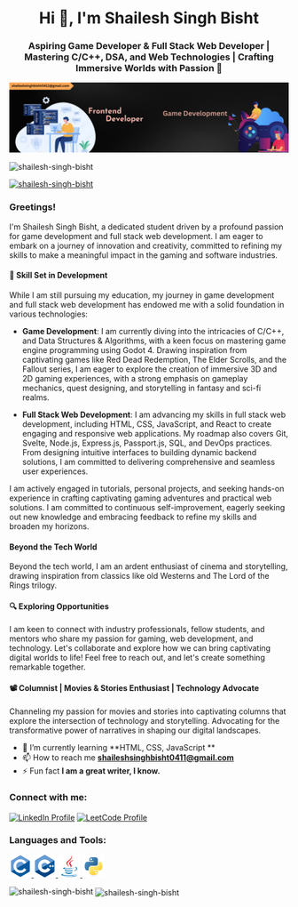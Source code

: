<h1 align="center">Hi 👋, I'm Shailesh Singh Bisht</h1>
<h3 align="center">Aspiring Game Developer & Full Stack Web Developer | Mastering C/C++, DSA, and Web Technologies | Crafting Immersive Worlds with Passion 🌟</h3>

<p align="center">
  <img src="https://github.com/Shailesh-Singh-Bisht/Shailesh-Singh-Bisht/blob/main/Game%20Development%20(2).png?raw=true" alt="Shailesh Singh Bisht" />
</p>

<p align="left"> <img src="https://komarev.com/ghpvc/?username=shailesh-singh-bisht&label=Profile%20views&color=0e75b6&style=flat" alt="shailesh-singh-bisht" /> </p>

<p align="left"> <a href="https://github.com/ryo-ma/github-profile-trophy"><img src="https://github-profile-trophy.vercel.app/?username=shailesh-singh-bisht" alt="shailesh-singh-bisht" /></a> </p>

### Greetings!

I'm Shailesh Singh Bisht, a dedicated student driven by a profound passion for game development and full stack web development. I am eager to embark on a journey of innovation and creativity, committed to refining my skills to make a meaningful impact in the gaming and software industries.

#### 🎯 Skill Set in Development

While I am still pursuing my education, my journey in game development and full stack web development has endowed me with a solid foundation in various technologies:

- **Game Development**: I am currently diving into the intricacies of C/C++, and Data Structures & Algorithms, with a keen focus on mastering game engine programming using Godot 4. Drawing inspiration from captivating games like Red Dead Redemption, The Elder Scrolls, and the Fallout series, I am eager to explore the creation of immersive 3D and 2D gaming experiences, with a strong emphasis on gameplay mechanics, quest designing, and storytelling in fantasy and sci-fi realms.

- **Full Stack Web Development**: I am advancing my skills in full stack web development, including HTML, CSS, JavaScript, and React to create engaging and responsive web applications. My roadmap also covers Git, Svelte, Node.js, Express.js, Passport.js, SQL, and DevOps practices. From designing intuitive interfaces to building dynamic backend solutions, I am committed to delivering comprehensive and seamless user experiences.

I am actively engaged in tutorials, personal projects, and seeking hands-on experience in crafting captivating gaming adventures and practical web solutions. I am committed to continuous self-improvement, eagerly seeking out new knowledge and embracing feedback to refine my skills and broaden my horizons.

#### Beyond the Tech World

Beyond the tech world, I am an ardent enthusiast of cinema and storytelling, drawing inspiration from classics like old Westerns and The Lord of the Rings trilogy.

#### 🔍 Exploring Opportunities

I am keen to connect with industry professionals, fellow students, and mentors who share my passion for gaming, web development, and technology. Let's collaborate and explore how we can bring captivating digital worlds to life! Feel free to reach out, and let's create something remarkable together.

#### 📽️ Columnist | Movies & Stories Enthusiast | Technology Advocate

Channeling my passion for movies and stories into captivating columns that explore the intersection of technology and storytelling. Advocating for the transformative power of narratives in shaping our digital landscapes.

- 🌱 I’m currently learning **HTML, CSS, JavaScript **
- 📫 How to reach me **shaileshsinghbisht0411@gmail.com**
- ⚡ Fun fact **I am a great writer, I know.**

<h3 align="left">Connect with me:</h3>
<p align="left">
<a href="https://www.linkedin.com/in/shailesh-singh-bisht-13b30b258/" target="blank"><img align="center" src="https://raw.githubusercontent.com/rahuldkjain/github-profile-readme-generator/master/src/images/icons/Social/linked-in-alt.svg" alt="LinkedIn Profile" height="30" width="40" /></a>
<a href="https://leetcode.com/u/shailesh_singh_bisht/" target="blank"><img align="center" src="https://raw.githubusercontent.com/rahuldkjain/github-profile-readme-generator/master/src/images/icons/Social/leet-code.svg" alt="LeetCode Profile" height="30" width="40" /></a>
</p>

<h3 align="left">Languages and Tools:</h3>
<p align="left"> 
<a href="https://www.cprogramming.com/" target="_blank" rel="noreferrer"> <img src="https://raw.githubusercontent.com/devicons/devicon/master/icons/c/c-original.svg" alt="C" width="40" height="40"/> </a> 
<a href="https://www.w3schools.com/cpp/" target="_blank" rel="noreferrer"> <img src="https://raw.githubusercontent.com/devicons/devicon/master/icons/cplusplus/cplusplus-original.svg" alt="C++" width="40" height="40"/> </a> 
<a href="https://www.java.com" target="_blank" rel="noreferrer"> <img src="https://raw.githubusercontent.com/devicons/devicon/master/icons/java/java-original.svg" alt="Java" width="40" height="40"/> </a> 
<a href="https://www.python.org" target="_blank" rel="noreferrer"> <img src="https://raw.githubusercontent.com/devicons/devicon/master/icons/python/python-original.svg" alt="Python" width="40" height="40"/> </a> 
</p>

<p><img align="left" src="https://github-readme-stats.vercel.app/api/top-langs?username=shailesh-singh-bisht&show_icons=true&locale=en&layout=compact" alt="shailesh-singh-bisht" /></p>

<p>&nbsp;<img align="center" src="https://github-readme-stats.vercel.app/api?username=shailesh-singh-bisht&show_icons=true&locale=en" alt="shailesh-singh-bisht" /></p>
